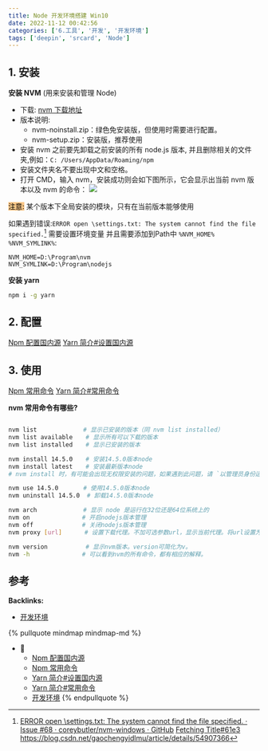 ```yaml
---
title: Node 开发环境搭建 Win10
date: 2022-11-12 00:42:56
categories: ['6.工具', '开发', '开发环境']
tags: ['deepin', 'srcard', 'Node']
---
```

  
  
## 1. 安装

**安装 NVM** (用来安装和管理 Node)

- 下载:  [nvm 下载地址](https://github.com/coreybutler/nvm-windows/releases)
- 版本说明:
	- nvm-noinstall.zip：绿色免安装版，但使用时需要进行配置。
	- nvm-setup.zip：安装版，推荐使用
- 安装 nvm 之前要先卸载之前安装的所有 node.js 版本, 并且删除相关的文件夹,例如：`C: /Users/AppData/Roaming/npm`
- 安装文件夹名不要出现中文和空格。
- 打开 CMD，输入 nvm，安装成功则会如下图所示，它会显示出当前 nvm 版本以及 nvm 的命令：
![](https://cdn.learnku.com/uploads/images/202104/01/64262/tYfMg16LUe.png!large)

<mark style="background: #fbab4bA6;">注意:</mark> 某个版本下全局安装的模块，只有在当前版本能够使用

如果遇到错误:`ERROR open \settings.txt: The system cannot find the file specified.`[^1]
需要设置环境变量 并且需要添加到Path中 `%NVM_HOME%` `%NVM_SYMLINK%`:
```
NVM_HOME=D:\Program\nvm
NVM_SYMLINK=D:\Program\nodejs
```

**安装 yarn** 

```sh
npm i -g yarn
```
  
  
## 2. 配置

[Npm 配置国内源](../6d601709f7477b517baf2a678bf0221c6bd7e53c)
[Yarn 简介#设置国内源](../783e6c1b8b76139f2840a078b9e9bd8817d41c3f/#设置国内源)
  
  
## 3. 使用

[Npm 常用命令](../9907c57e67333c562c3494060e11a99492819663)
[Yarn 简介#常用命令](../783e6c1b8b76139f2840a078b9e9bd8817d41c3f/#常用命令)

**nvm 常用命令有哪些?**
  
```sh

nvm list 　　　　　　  # 显示已安装的版本（同 nvm list installed）
nvm list available 　 # 显示所有可以下载的版本
nvm list installed 　 # 显示已安装的版本

nvm install 14.5.0 　 # 安装14.5.0版本node
nvm install latest 　 # 安装最新版本node
# nvm install 时，有可能会出现无权限安装的问题，如果遇到此问题，请 `以管理员身份运行` cmd。

nvm use 14.5.0 　　　 # 使用14.5.0版本node
nvm uninstall 14.5.0  # 卸载14.5.0版本node

nvm arch 　　　　　　  # 显示 node 是运行在32位还是64位系统上的
nvm on 　　　　　　　  # 开启nodejs版本管理
nvm off 　　　　　　　 # 关闭nodejs版本管理
nvm proxy [url] 　　  # 设置下载代理。不加可选参数url，显示当前代理。将url设置为none则移除代理。

nvm version 　　　　   # 显示nvm版本。version可简化为v。
nvm -h 　　　　　　　  # 可以看到nvm的所有命令，都有相应的解释。
```
<!--SR:!2027-07-08,1115,252-->

  
  
## 参考

[^1]: [ERROR open \settings.txt: The system cannot find the file specified. · Issue #68 · coreybutler/nvm-windows · GitHub](https://github.com/coreybutler/nvm-windows/issues/68)
[Fetching Title#61e3](https://blog.csdn.net/gaochengyidlmu/article/details/54907366)
https://blog.csdn.net/gaochengyidlmu/article/details/54907366

**Backlinks:**

- [开发环境](../8ed3626f24d1fafe372135071b6d2bc66a7b7436)

{% pullquote mindmap mindmap-md %}
- 🔵
  - [Npm 配置国内源](../6d601709f7477b517baf2a678bf0221c6bd7e53c)
  - [Npm 常用命令](../9907c57e67333c562c3494060e11a99492819663)
  - [Yarn 简介#设置国内源](../783e6c1b8b76139f2840a078b9e9bd8817d41c3f/#设置国内源)
  - [Yarn 简介#常用命令](../783e6c1b8b76139f2840a078b9e9bd8817d41c3f/#常用命令)
  - [开发环境](../8ed3626f24d1fafe372135071b6d2bc66a7b7436)
{% endpullquote %}